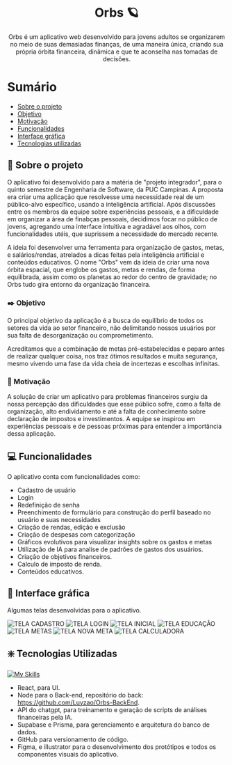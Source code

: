 <h1 align="center" > Orbs 🪐 </h1>
<p align="center"> Orbs é um aplicativo web desenvolvido para jovens adultos se organizarem no meio de suas demasiadas finanças, de uma maneira única, criando sua própria órbita financeira, dinâmica e que te aconselha nas tomadas de decisões.
</p>

# Sumário
- [Sobre o projeto](#Sobre-o-projeto)
- [Objetivo](#Objetivo)
- [Motivação](#Motivação)
- [Funcionalidades](#funcionalidades)
- [Interface gráfica](#Interface-gráfica)
- [Tecnologias utilizadas](#Tecnologias-Utilizadas)


## 🎇 Sobre o projeto
O aplicativo foi desenvolvido para a matéria de "projeto integrador", para o quinto semestre de Engenharia de Software, da PUC Campinas. A proposta era criar uma aplicação que resolvesse uma necessidade real de um público-alvo específico, usando a inteligência artificial. Após discussões entre os membros da equipe sobre experiências pessoais, e a dificuldade em organizar a área de finabças pessoais, decidimos focar no público de jovens, agregando uma interface intuitiva e agradável aos olhos, com funcionalidades utéis, que suprissem a necessidade do mercado recente. 

A ideia foi desenvolver uma ferramenta para organização de gastos, metas, e salários/rendas, atrelados a dicas feitas pela inteligência artificial e conteúdos educativos. O nome "Orbs" vem da ideia de criar uma nova órbita espacial, que englobe os gastos, metas e rendas, de forma equilibrada, assim como os planetas ao redor do centro de gravidade; no Orbs tudo gira entorno da organização financeira.  

### ✒️ Objetivo
O principal objetivo da aplicação é a busca do equilíbrio de todos os setores da vida ao setor financeiro, não delimitando nossos usuários por sua falta de desorganização ou comprometimento.

Acreditamos que a combinação de metas pré-estabelecidas e peparo antes de realizar qualquer coisa, nos traz ótimos resultados e muita segurança, mesmo vivendo uma fase da vida cheia de incertezas e escolhas infinitas.

### 🚀 Motivação
A solução de criar um aplicativo para problemas financeiros surgiu da nossa percepção das dificuldades que esse público sofre, como a falta de organização, alto endividamento e até a falta de conhecimento sobre declaração de impostos e investimentos. A equipe se inspirou em experiências pessoais e de pessoas próximas para entender a importância dessa aplicação.

## 💻 Funcionalidades 
O aplicativo conta com funcionalidades como:
- Cadastro de usuário
- Login
- Redefinição de senha
- Preenchimento de formulário para construção do perfil baseado no usuário e suas necessidades
- Criação de rendas, edição e exclusão
- Criação de despesas com categorização
- Gráficos evolutivos para visualizar insights sobre os gastos e metas
- Utilização de IA para analise de padrões de gastos dos usuários.
- Criação de objetivos financeiros.
- Calculo de imposto de renda.
- Conteúdos educativos. 



## 🎨 Interface gráfica
Algumas telas desenvolvidas para o aplicativo.

![TELA CADASTRO](https://github.com/user-attachments/assets/cf85a983-ef28-419a-8506-57fe9b9fe60c)
![TELA LOGIN](https://github.com/user-attachments/assets/9ab30868-1b7d-4438-8706-a89be6918bf9)
![TELA INICIAL](https://github.com/user-attachments/assets/859007d4-19f8-4e10-91cf-50a9d357af18)
![TELA EDUCAÇÃO](https://github.com/user-attachments/assets/f3b06b9d-4ca3-4d0b-8430-af9d22da9169)
![TELA METAS](https://github.com/user-attachments/assets/5c9325e5-8dfd-4f38-a252-5d61a3475f11)
![TELA NOVA META](https://github.com/user-attachments/assets/d557e3de-4068-493b-8445-eb925ece6ec2)
![TELA CALCULADORA](https://github.com/user-attachments/assets/a0a841ff-0cd5-4038-a9bb-926dc14ee6a1)





## ❇️ Tecnologias Utilizadas

[![My Skills](https://skillicons.dev/icons?i=react,nodejs,prisma,supabase,,github,figma,ai)](https://skillicons.dev)

- React, para UI.
- Node para o Back-end, repositório do back: https://github.com/Luyzao/Orbs-BackEnd.
- API do chatgpt, para treinamento e geração de scripts de análises financeiras pela IA.
- Supabase e Prisma, para gerenciamento e arquitetura do banco de dados.
- GitHub para versionamento de código.
- Figma, e illustrator para o desenvolvimento dos protótipos e todos os componentes visuais do aplicativo.


